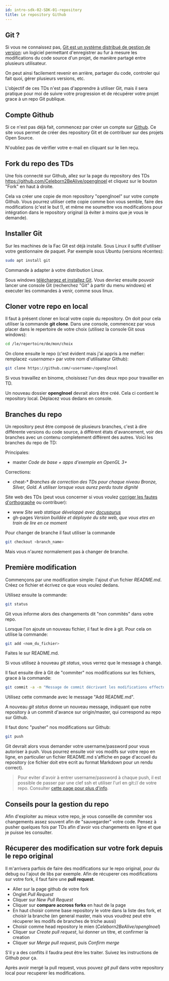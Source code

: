 ```yaml
---
id: intro-sdk-02-SDK-01-repository
title: Le repository Github
---
```


## Git ?

Si vous ne connaissez pas, [Git est un système distribué de gestion de version](https://git-scm.com/): un logiciel permettant d'enregistrer au fur à mesure les modifications du code source d'un projet, de manière partagé entre plusieurs utilisateur.

On peut ainsi facilement revenir en arrière, partager du code, controler qui fait quoi, gérer plusieurs versions, etc.

L'objectif de ces TDs n'est pas d'apprendre à utiliser Git, mais il sera pratique pour moi de suivre votre progression et de récupérer votre projet grace à un repo Git publique.

## Compte Github

Si ce n'est pas déjà fait, commencez par créer un compte sur [Github](https://github.com/). Ce site vous permet de créer des repository Git et de contribuer sur des projets Open Source.

N'oubliez pas de vérifier votre e-mail en cliquant sur le lien reçu.

## Fork du repo des TDs

Une fois connecté sur Github, allez sur la page du repository des TDs https://github.com/Celeborn2BeAlive/openglnoel et cliquez sur le bouton "Fork" en haut à droite.

Cela va créer une copie de mon repository "openglnoel" sur votre compte Github. Vous pourrez utiliser cette copie comme bon vous semble, faire des modifications (c'est le but !), et même me soumettre vos modifications pour intégration dans le repository original (à éviter à moins que je vous le demande).

## Installer Git

Sur les machines de la Fac Git est déjà installé. Sous Linux il suffit d'utiliser votre gestionnaire de paquet. Par exemple sous Ubuntu (versions récentes):

```bash
sudo apt install git
```

Commande à adapter à votre distribution Linux.

Sous windows [téléchargez et installez Git](https://git-scm.com/download/win). Vous devriez ensuite pouvoir lancer une console Git (recherchez "Git" à partir du menu windows) et executer les commandes à venir, comme sous linux.

## Cloner votre repo en local

Il faut à présent cloner en local votre copie du repository. On doit pour cela utiliser la commande **git clone**. Dans une console, commencez par vous placer dans le repertoire de votre choix (utilisez la console Git sous windows):

```bash
cd /le/repertoire/de/mon/choix
```

On clone ensuite le repo (c'est évident mais j'ai appris à me méfier: remplacez *\<username\>* par votre nom d'utilisateur Github):

```bash
git clone https://github.com/<username>/openglnoel
```

Si vous travaillez en binome, choisissez l'un des deux repo pour travailler en TD.

Un nouveau dossier **openglnoel** devrait alors être créé. Cela ci contient le repository local. Déplacez vous dedans en console.

## Branches du repo

Un repository peut être composé de plusieurs branches, c'est à dire différente versions du code source, à différent états d'avancement, voir des branches avec un contenu completement différent des autres. Voici les branches du repo de TD:

Principales:

- master *Code de base + apps d'exemple en OpenGL 3+*

Corrections:

- cheat-* *Branches de correction des TDs pour chaque niveau Bronze, Silver, Gold. A utiliser lorsque vous aurez perdu toute dignité*

Site web des TDs (peut vous concerner si vous voulez [corriger les fautes d'orthographe](intro-sdk-02-SDK-04-le-site-web) ou contribuer):

- www *Site web statique développé avec [docusaurus](https://docusaurus.io/)*
- gh-pages *Version buildée et déployée du site web, que vous etes en train de lire en ce moment*

Pour changer de branche il faut utiliser la commande 

```bash
git checkout <branch_name>
```

Mais vous n'aurez normalement pas à changer de branche.

## Première modification

Commençons par une modification simple: l'ajout d'un fichier *README.md*. Créez ce fichier et écrivez ce que vous voulez dedans.

Utilisez ensuite la commande:

```bash
git status
```

Git vous informe alors des changements dit "non commités" dans votre repo.

Lorsque l'on ajoute un nouveau fichier, il faut le dire à git. Pour cela on utilise la commande:

```bash
git add <nom_du_fichier>
```

Faites le sur README.md.

Si vous utilisez à nouveau *git status*, vous verrez que le message à changé.

Il faut ensuite dire à Git de "commiter" nos modifications sur les fichiers, grace à la commande:

```bash
git commit -a -m "Message de commit décrivant les modifications effectué"
```

Utilisez cette commande avec le message "Add README.md".

A nouveau *git status* donne un nouveau message, indiquant que notre repository à un commit d'avance sur origin/master, qui correspond au repo sur Github.

Il faut donc "pusher" nos modifications sur Github:

```bash
git push
```

Git devrait alors vous demander votre username/password pour vous autoriser à push. Vous pourrez ensuite voir vos modifs sur votre repo en ligne, en particulier un fichier README.md s'affiche en page d'accueil du repository (ce fichier doit etre ecrit au format Markdown pour un rendu correct).

> Pour eviter d'avoir à entrer username/password à chaque push, il est possible de passer par une clef ssh et utiliser l'url en git:// de votre repo. Consulter <a href="https://help.github.com/articles/connecting-to-github-with-ssh/">cette page pour plus d'info</a>.

## Conseils pour la gestion du repo

Afin d'exploiter au mieux votre repo, je vous conseille de commiter vos changements assez souvent afin de "sauvegarder" votre code. Pensez à pusher quelques fois par TDs afin d'avoir vos changements en ligne et que je puisse les consulter.

## Récuperer des modification sur votre fork depuis le repo original

Il m'arrivera parfois de faire des modifications sur le repo original, pour du debug ou l'ajout de libs par exemple. Afin de récuperer ces modifications sur votre fork, il faut faire une **pull request**.

- Aller sur la page github de votre fork
- Onglet *Pull Request*
- Cliquer sur *New Pull Request*
- Cliquer sur **compare accross forks** en haut de la page
- En haut choisir comme base repository le votre dans la liste des fork, et choisir la branche (en general master, mais vous voudrez peut etre récuperer les modifs de branches de triche aussi)
- Choisir comme head repository le mien (*Celeborn2BeAlive/openglnoel*)
- Cliquer sur *Create pull request*, lui donner un titre, et confirmer la creation
- Cliquer sur *Merge pull request*, puis *Confirm merge*

S'il y a des conflits il faudra peut être les traiter. Suivez les instructions de Github pour ça.

Après avoir mergé la pull request, vous pouvez *git pull* dans votre repository local pour recuperer les modifications.
